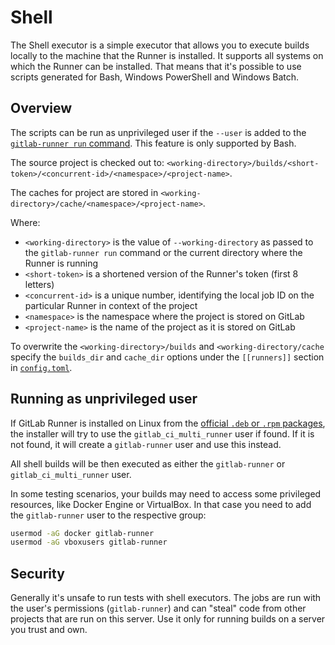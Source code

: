 # Shell

The Shell executor is a simple executor that allows you to execute builds
locally to the machine that the Runner is installed. It supports all systems on
which the Runner can be installed. That means that it's possible to use scripts
generated for Bash, Windows PowerShell and Windows Batch.

## Overview

The scripts can be run as unprivileged user if the `--user` is added to the
[`gitlab-runner run` command][run]. This feature is only supported by Bash.

The source project is checked out to:
`<working-directory>/builds/<short-token>/<concurrent-id>/<namespace>/<project-name>`.

The caches for project are stored in
`<working-directory>/cache/<namespace>/<project-name>`.

Where:

- `<working-directory>` is the value of `--working-directory` as passed to the
  `gitlab-runner run` command or the current directory where the Runner is
  running
- `<short-token>` is a shortened version of the Runner's token (first 8 letters)
- `<concurrent-id>` is a unique number, identifying the local job ID on the
  particular Runner in context of the project
- `<namespace>` is the namespace where the project is stored on GitLab
- `<project-name>` is the name of the project as it is stored on GitLab

To overwrite the `<working-directory>/builds` and `<working-directory/cache`
specify the `builds_dir` and `cache_dir` options under the `[[runners]]` section
in [`config.toml`](../configuration/advanced-configuration.md).

## Running as unprivileged user

If GitLab Runner is installed on Linux from the [official `.deb` or `.rpm`
packages][packages], the installer will try to use the `gitlab_ci_multi_runner`
user if found. If it is not found, it will create a `gitlab-runner` user and use
this instead.

All shell builds will be then executed as either the `gitlab-runner` or
`gitlab_ci_multi_runner` user.

In some testing scenarios, your builds may need to access some privileged
resources, like Docker Engine or VirtualBox. In that case you need to add the
`gitlab-runner` user to the respective group:

```bash
usermod -aG docker gitlab-runner
usermod -aG vboxusers gitlab-runner
```

## Security

Generally it's unsafe to run tests with shell executors. The jobs are run with
the user's permissions (`gitlab-runner`) and can "steal" code from other
projects that are run on this server. Use it only for running builds on a
server you trust and own.

[run]: ../commands/README.md#gitlab-runner-run
[packages]: https://packages.gitlab.com/runner/gitlab-runner
